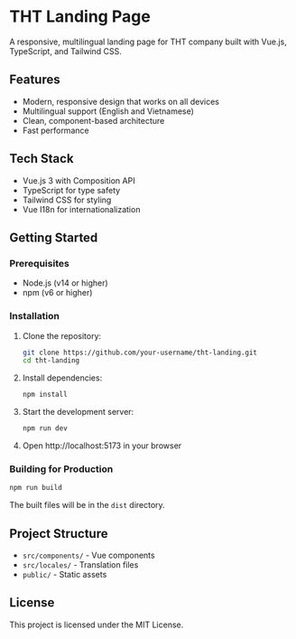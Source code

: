 # THT Landing Page

A responsive, multilingual landing page for THT company built with Vue.js, TypeScript, and Tailwind CSS.

## Features

- Modern, responsive design that works on all devices
- Multilingual support (English and Vietnamese)
- Clean, component-based architecture
- Fast performance

## Tech Stack

- Vue.js 3 with Composition API
- TypeScript for type safety
- Tailwind CSS for styling
- Vue I18n for internationalization

## Getting Started

### Prerequisites

- Node.js (v14 or higher)
- npm (v6 or higher)

### Installation

1. Clone the repository:
   ```bash
   git clone https://github.com/your-username/tht-landing.git
   cd tht-landing
   ```

2. Install dependencies:
   ```bash
   npm install
   ```

3. Start the development server:
   ```bash
   npm run dev
   ```

4. Open http://localhost:5173 in your browser

### Building for Production

```bash
npm run build
```

The built files will be in the `dist` directory.

## Project Structure

- `src/components/` - Vue components
- `src/locales/` - Translation files
- `public/` - Static assets

## License

This project is licensed under the MIT License.

